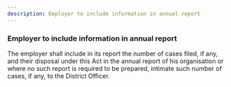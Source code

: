 ```yaml
---
description: Employer to include information in annual report
---
```


### Employer to include information in annual report

The employer shall include in its report the number of cases filed, if any, and their disposal under this Act in the annual report of his organisation or where no such report is required to be prepared, intimate such number of cases, if any, to the District Officer.
